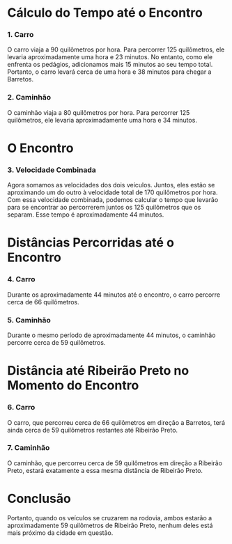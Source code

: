 # Cálculo do Tempo até o Encontro

<h3>1. Carro</h3>
O carro viaja a 90 quilômetros por hora. Para percorrer 125 quilômetros, ele levaria aproximadamente uma hora e 23 minutos. No entanto, como ele enfrenta os pedágios, adicionamos mais 15 minutos ao seu tempo total. Portanto, o carro levará cerca de uma hora e 38 minutos para chegar a Barretos.


<h3>2. Caminhão</h3>
O caminhão viaja a 80 quilômetros por hora. Para percorrer 125 quilômetros, ele levaria aproximadamente uma hora e 34 minutos.

# O Encontro
<h3>3. Velocidade Combinada</h3>
Agora somamos as velocidades dos dois veículos. Juntos, eles estão se aproximando um do outro à velocidade total de 170 quilômetros por hora. Com essa velocidade combinada, podemos calcular o tempo que levarão para se encontrar ao percorrerem juntos os 125 quilômetros que os separam. Esse tempo é aproximadamente 44 minutos.

# Distâncias Percorridas até o Encontro


<h3>4. Carro</h3>
Durante os aproximadamente 44 minutos até o encontro, o carro percorre cerca de 66 quilômetros.


<h3>5. Caminhão</h3>
Durante o mesmo período de aproximadamente 44 minutos, o caminhão percorre cerca de 59 quilômetros.

# Distância até Ribeirão Preto no Momento do Encontro


<h3>6. Carro</h3>
O carro, que percorreu cerca de 66 quilômetros em direção a Barretos, terá ainda cerca de 59 quilômetros restantes até Ribeirão Preto.


<h3>7. Caminhão</h3>
O caminhão, que percorreu cerca de 59 quilômetros em direção a Ribeirão Preto, estará exatamente a essa mesma distância de Ribeirão Preto.

# Conclusão
Portanto, quando os veículos se cruzarem na rodovia, ambos estarão a aproximadamente 59 quilômetros de Ribeirão Preto, nenhum deles está mais próximo da cidade em questão.
